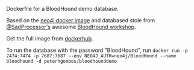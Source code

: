 Dockerfile for a BloodHound demo database.

Based on the [neo4j docker image](https://hub.docker.com/_/neo4j) and databased stole from [@SadProcessor's](https://twitter.com/sadprocessor) awesome [BloodHound workshop](https://github.com/SadProcessor/HandsOnBloodHound).

Get the full image from [dockerhub](https://hub.docker.com/r/peterhgombos/bloodhounddemo).

To run the database with the password "BloodHound", run
```docker run -p 7474:7474 -p 7687:7687 --env NEO4J_AUTH=neo4j/BloodHound --name bloodhound -d peterhgombos/bloodhounddemo```
